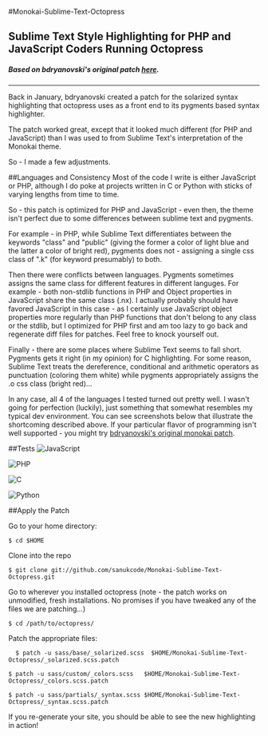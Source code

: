 #Monokai-Sublime-Text-Octopress

## Sublime Text Style Highlighting for PHP and JavaScript Coders Running Octopress
##### Based on bdryanovski's original patch [here](https://github.com/bdryanovski/Octopress---Monokai).

---------------

Back in January, bdryanovski created a patch for the solarized syntax highlighting that octopress uses as a front end to its pygments based syntax highlighter. 

The patch worked great, except that it looked much different (for PHP and JavaScript) than I was used to from Sublime Text's interpretation of the Monokai theme. 

So - I made a few adjustments. 

##Languages and Consistency
Most of the code I write is either JavaScript or PHP, although I do poke at projects written in C or Python with sticks of varying lengths from time to time. 

So - this patch is optimized for PHP and JavaScript - even then, the theme isn't perfect due to some differences between sublime text and pygments. 

For example - in PHP, while Sublime Text differentiates between the keywords "class" and "public" (giving the former a color of light blue and the latter a color of bright red), pygments does not - assigning a single css class of ".k" (for keyword presumably) to both. 

Then there were conflicts between languages. Pygments sometimes assigns the same class for different features in different languges. For example - both non-stdlib functions in PHP and Object properties in JavaScript share the same class (.nx). I actually probably should have favored JavaScript in this case - as I certainly use JavaScript object properties more regularly than PHP functions that don't belong to any class or the stdlib, but I optimized for PHP first and am too lazy to go back and regenerate diff files for patches. Feel free to knock yourself out. 

Finally - there are some places where Sublime Text seems to fall short. Pygments gets it right (in my opinion) for C highlighting. For some reason, Sublime Text treats the dereference, conditional and arithmetic operators as punctuation (coloring them white) while pygments appropriately assigns the .o css class (bright red)... 

In any case, all 4 of the languages I tested turned out pretty well. I wasn't going for perfection (luckily), just something that somewhat resembles my typical dev environment. You can see screenshots below that illustrate the shortcoming described above. If your particular flavor of programming isn't well supported - you might try [bdryanovski's original monokai patch](https://github.com/bdryanovski/Octopress---Monokai).

##Tests
![JavaScript](http://i.imgur.com/PtBUU.png)

![PHP](http://i.imgur.com/cO7iO.png)

![C](http://i.imgur.com/qCfIl.png)

![Python](http://i.imgur.com/07szc.png)


##Apply the Patch 

Go to your home directory: 
```
$ cd $HOME
```

Clone into the repo
```
$ git clone git://github.com/sanukcode/Monokai-Sublime-Text-Octopress.git
```

Go to wherever you installed octopress (note - the patch works on unmodified, fresh installations. No promises if you have tweaked any of the files we are patching...)
```
$ cd /path/to/octopress/
```

Patch the appropriate files:
```
  $ patch -u sass/base/_solarized.scss  $HOME/Monokai-Sublime-Text-Octopress/_solarized.scss.patch
```
```
$ patch -u sass/custom/_colors.scss   $HOME/Monokai-Sublime-Text-Octopress/_colors.scss.patch
```
```
$ patch -u sass/partials/_syntax.scss $HOME/Monokai-Sublime-Text-Octopress/_syntax.scss.patch
```

If you re-generate your site, you should be able to see the new highlighting in action!



